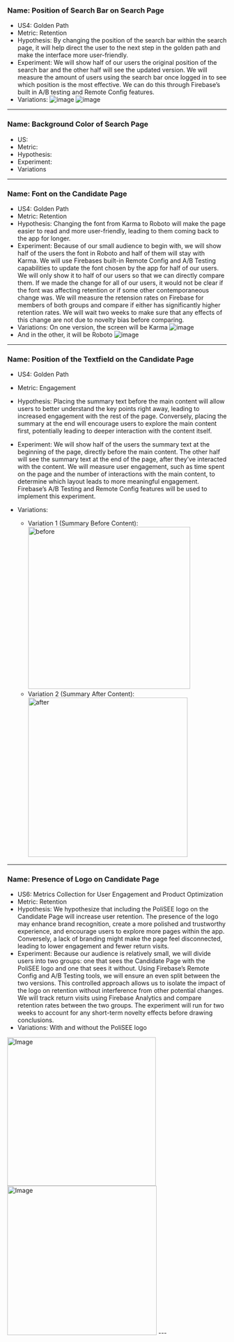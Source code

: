 ### Name: Position of Search Bar on Search Page
- US4: Golden Path
- Metric: Retention 
- Hypothesis: By changing the position of the search bar within the search page, it will help direct the user to the next step in the golden path and make the interface more user-friendly.
- Experiment: We will show half of our users the original position of the search bar and the other half will see the updated version. We will measure the amount of users using the search bar once logged in to see which position is the most effective. We can do this through Firebase’s built in A/B  testing and Remote Config features.
- Variations: ![image](https://github.com/user-attachments/assets/0b1c4f03-c134-4cfc-a3df-d587732acea0)
  ![image](https://github.com/user-attachments/assets/062b51a5-5e9e-4c6a-bf90-854292216ce6)




  
---
### Name: Background Color of Search Page
- US:
- Metric:
- Hypothesis:
- Experiment:
- Variations
---
### Name: Font on the Candidate Page
- US4: Golden Path
- Metric: Retention
- Hypothesis: Changing the font from Karma to Roboto will make the page easier to read and more user-friendly, leading to them coming back to the app for longer.
- Experiment: Because of our small audience to begin with, we will show half of the users the font in Roboto and half of them will stay with Karma. We will use Firebases built-in Remote Config and A/B Testing capabilities to update the font chosen by the app for half of our users. We will only show it to half of our users so that we can directly compare them. If we made the change for all of our users, it would not be clear if the font was affecting retention or if some other contemporaneous change was. We will measure the retension rates on Firebase for members of both groups and compare if either has significantly higher retention rates. We will wait two weeks to make sure that any effects of this change are not due to novelty bias before comparing.
- Variations: On one version, the screen will be Karma
![image](https://github.com/user-attachments/assets/9d573bad-3583-4c79-abb7-ee1817c18557)
- And in the other, it will be Roboto
![image](https://github.com/user-attachments/assets/b834e66e-a65f-4604-b53f-0773da7c686e)

---
### Name: Position of the Textfield on the Candidate Page
- US4: Golden Path
- Metric: Engagement
- Hypothesis: Placing the summary text before the main content will allow users to better understand the key points right away, leading to increased engagement with the rest of the page. Conversely, placing the summary at the end will encourage users to explore the main content first, potentially leading to deeper interaction with the content itself.
- Experiment: We will show half of the users the summary text at the beginning of the page, directly before the main content. The other half will see the summary text at the end of the page, after they’ve interacted with the content. We will measure user engagement, such as time spent on the page and the number of interactions with the main content, to determine which layout leads to more meaningful engagement. Firebase’s A/B Testing and Remote Config features will be used to implement this experiment.

- Variations:
  - Variation 1 (Summary Before Content): <img width="372" alt="before" src="https://github.com/user-attachments/assets/b58cd030-9a37-43cb-a5e8-65cd6af2fe51" />
  - Variation 2 (Summary After Content): <img width="366" alt="after" src="https://github.com/user-attachments/assets/e094311d-858c-4512-9c58-4e4aa7e7eef0" />

---
### Name: Presence of Logo on Candidate Page
- US6: Metrics Collection for User Engagement and Product Optimization
- Metric: Retention
- Hypothesis: We hypothesize that including the PoliSEE logo on the Candidate Page will increase user retention. The presence of the logo may enhance brand recognition, create a more polished and trustworthy experience, and encourage users to explore more pages within the app. Conversely, a lack of branding might make the page feel disconnected, leading to lower engagement and fewer return visits.
- Experiment: Because our audience is relatively small, we will divide users into two groups: one that sees the Candidate Page with the PoliSEE logo and one that sees it without. Using Firebase’s Remote Config and A/B Testing tools, we will ensure an even split between the two versions. This controlled approach allows us to isolate the impact of the logo on retention without interference from other potential changes. We will track return visits using Firebase Analytics and compare retention rates between the two groups. The experiment will run for two weeks to account for any short-term novelty effects before drawing conclusions.
- Variations: With and without the PoliSEE logo
<img width="341" alt="Image" src="https://github.com/user-attachments/assets/0ed36567-9fe3-4c31-acf2-19bb30459364" />
<img width="343" alt="Image" src="https://github.com/user-attachments/assets/c87832a2-f103-4dea-9913-aa27f751a81a" />
---
